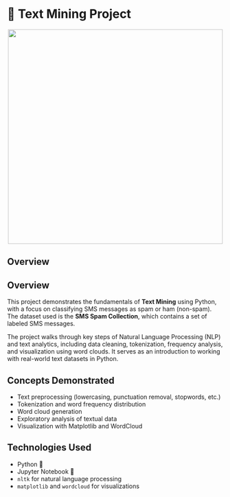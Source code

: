 # 📝 Text Mining Project

<p align="center">
  <img src="https://media1.giphy.com/media/l0IylR4JqKHLjaP60/giphy.gif?cid=6c09b952t3xp54ljgdrcfsw9m25eacyxqi91vpjzzcb03set&ep=v1_gifs_search&rid=giphy.gif&ct=g" width="500">
</p>

## Overview

## Overview

This project demonstrates the fundamentals of **Text Mining** using Python, with a focus on classifying SMS messages as spam or ham (non-spam). The dataset used is the **SMS Spam Collection**, which contains a set of labeled SMS messages.

The project walks through key steps of Natural Language Processing (NLP) and text analytics, including data cleaning, tokenization, frequency analysis, and visualization using word clouds. It serves as an introduction to working with real-world text datasets in Python.

## Concepts Demonstrated

- Text preprocessing (lowercasing, punctuation removal, stopwords, etc.)
- Tokenization and word frequency distribution
- Word cloud generation
- Exploratory analysis of textual data
- Visualization with Matplotlib and WordCloud

## Technologies Used

- Python 🐍
- Jupyter Notebook 📓
- `nltk` for natural language processing
- `matplotlib` and `wordcloud` for visualizations
